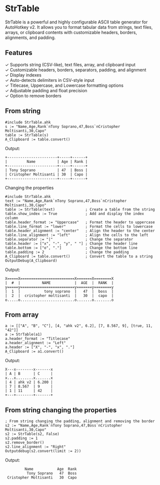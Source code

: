 # StrTable

StrTable is a powerful and highly configurable ASCII table generator for AutoHotkey v2. It allows you to format tabular data from strings, text files, arrays, or clipboard contents with customizable headers, borders, alignments, and padding.

## Features
✓ Supports string (CSV-like), text files, array, and clipboard input  
✓ Customizable headers, borders, separators, padding, and alignment  
✓ Display indexes  
✓ Auto-detects delimiters in CSV-style input  
✓ Titlecase, Uppercase, and Lowercase formatting options  
✓ Adjustable padding and float precision  
✓ Option to remove borders

## From string
```
#include StrTable.ahk
s := "Name,Age,Rank`nTony Soprano,47,Boss`nCristopher Moltisanti,30,Capo"
table := StrTable(s)
A_Clipboard := table.convert()
```
Output:
```
+-----------------------+-----+------+
|         Name          | Age | Rank |
+-----------------------+-----+------+
| Tony Soprano          | 47  | Boss |
| Cristopher Moltisanti | 30  | Capo |
+-----------------------+-----+------+
```
Changing the properties
```
#include StrTable.ahk
text := "Name,Age,Rank`nTony Soprano,47,Boss`nCristopher Moltisanti,30,Capo"
table := StrTable(text)              ; Create a table from the string
table.show_index := True             ; Add and display the index column
table.header_format := "Uppercase"   ; Format the header to uppercase
table.line_format := "lower"         ; Format the cells to lowercase
table.header_alignment := "center"   ; Align the header to the center
table.line_alignment := "left"       ; Align the cells to the left
table.separator := "|"               ; Change the separator
table.header := ["x", "-", "y", " "] ; Change the header line
table.bottom := ["o", "."]           ; Change the bottom line
table.padding := 2                   ; Change the padding
A_Clipboard := table.convert()       ; Convert the table to a string
OutputDebug(A_Clipboard)
```
Output:
```
X=====X=========================X=======X========X
|  #  |          NAME           |  AGE  |  RANK  |
y=====y=========================y=======y========y
|  1  |           tony soprano  |   47  |  boss  |
|  2  |  cristopher moltisanti  |   30  |  capo  |
o.....o.........................o.......o........o
```
## From array
```
a := [["A", "B", "C"], [4, "ahk v2", 6.2], [7, 8.567, 9], [true, 11, "42"]]
a := StrTable(a1)
a.header_format := "Titlecase"
a.header_alignment := "Left"
a.header := ["X", "-", "x", "."]
A_Clipboard := a1.convert()
```
Output:
```
X---x--------x-------x
| A | B      | C     |
x...x........x.......x
| 4 | ahk v2 | 6.200 |
| 7 | 8.567  | 9     |
| 1 | 11     | 42    |
+---+--------+-------+
```
## From string changing the properties
```
; From string changing the padding, alignment and removing the border
s2 := "Name,Age,Rank`nTony Soprano,47,Boss`nCristopher Moltisanti,30,Capo"
s2 := StrTable(s2, False)
s2.padding := 1
s2.remove_border()
s2.line_alignment := "Right"
Outputdebug(s2.convert(limit := 2))
```
Output: 
```
         Name           Age  Rank 
          Tony Soprano   47  Boss 
 Cristopher Moltisanti   30  Capo 
```
